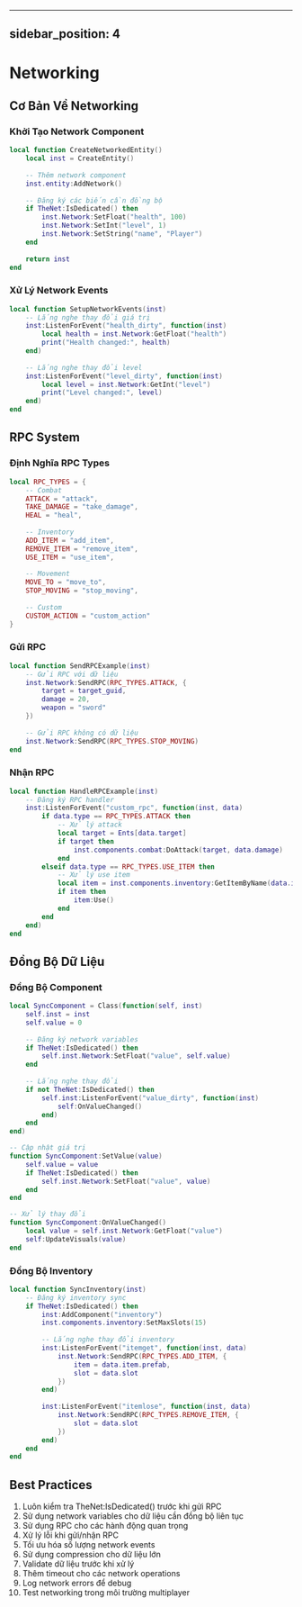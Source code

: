  ---
sidebar_position: 4
---

# Networking

## Cơ Bản Về Networking

### Khởi Tạo Network Component
```lua
local function CreateNetworkedEntity()
    local inst = CreateEntity()
    
    -- Thêm network component
    inst.entity:AddNetwork()
    
    -- Đăng ký các biến cần đồng bộ
    if TheNet:IsDedicated() then
        inst.Network:SetFloat("health", 100)
        inst.Network:SetInt("level", 1)
        inst.Network:SetString("name", "Player")
    end
    
    return inst
end
```

### Xử Lý Network Events
```lua
local function SetupNetworkEvents(inst)
    -- Lắng nghe thay đổi giá trị
    inst:ListenForEvent("health_dirty", function(inst)
        local health = inst.Network:GetFloat("health")
        print("Health changed:", health)
    end)
    
    -- Lắng nghe thay đổi level
    inst:ListenForEvent("level_dirty", function(inst)
        local level = inst.Network:GetInt("level")
        print("Level changed:", level)
    end)
end
```

## RPC System

### Định Nghĩa RPC Types
```lua
local RPC_TYPES = {
    -- Combat
    ATTACK = "attack",
    TAKE_DAMAGE = "take_damage",
    HEAL = "heal",
    
    -- Inventory
    ADD_ITEM = "add_item",
    REMOVE_ITEM = "remove_item",
    USE_ITEM = "use_item",
    
    -- Movement
    MOVE_TO = "move_to",
    STOP_MOVING = "stop_moving",
    
    -- Custom
    CUSTOM_ACTION = "custom_action"
}
```

### Gửi RPC
```lua
local function SendRPCExample(inst)
    -- Gửi RPC với dữ liệu
    inst.Network:SendRPC(RPC_TYPES.ATTACK, {
        target = target_guid,
        damage = 20,
        weapon = "sword"
    })
    
    -- Gửi RPC không có dữ liệu
    inst.Network:SendRPC(RPC_TYPES.STOP_MOVING)
end
```

### Nhận RPC
```lua
local function HandleRPCExample(inst)
    -- Đăng ký RPC handler
    inst:ListenForEvent("custom_rpc", function(inst, data)
        if data.type == RPC_TYPES.ATTACK then
            -- Xử lý attack
            local target = Ents[data.target]
            if target then
                inst.components.combat:DoAttack(target, data.damage)
            end
        elseif data.type == RPC_TYPES.USE_ITEM then
            -- Xử lý use item
            local item = inst.components.inventory:GetItemByName(data.item)
            if item then
                item:Use()
            end
        end
    end)
end
```

## Đồng Bộ Dữ Liệu

### Đồng Bộ Component
```lua
local SyncComponent = Class(function(self, inst)
    self.inst = inst
    self.value = 0
    
    -- Đăng ký network variables
    if TheNet:IsDedicated() then
        self.inst.Network:SetFloat("value", self.value)
    end
    
    -- Lắng nghe thay đổi
    if not TheNet:IsDedicated() then
        self.inst:ListenForEvent("value_dirty", function(inst)
            self:OnValueChanged()
        end)
    end
end)

-- Cập nhật giá trị
function SyncComponent:SetValue(value)
    self.value = value
    if TheNet:IsDedicated() then
        self.inst.Network:SetFloat("value", value)
    end
end

-- Xử lý thay đổi
function SyncComponent:OnValueChanged()
    local value = self.inst.Network:GetFloat("value")
    self:UpdateVisuals(value)
end
```

### Đồng Bộ Inventory
```lua
local function SyncInventory(inst)
    -- Đăng ký inventory sync
    if TheNet:IsDedicated() then
        inst:AddComponent("inventory")
        inst.components.inventory:SetMaxSlots(15)
        
        -- Lắng nghe thay đổi inventory
        inst:ListenForEvent("itemget", function(inst, data)
            inst.Network:SendRPC(RPC_TYPES.ADD_ITEM, {
                item = data.item.prefab,
                slot = data.slot
            })
        end)
        
        inst:ListenForEvent("itemlose", function(inst, data)
            inst.Network:SendRPC(RPC_TYPES.REMOVE_ITEM, {
                slot = data.slot
            })
        end)
    end
end
```

## Best Practices

1. Luôn kiểm tra TheNet:IsDedicated() trước khi gửi RPC
2. Sử dụng network variables cho dữ liệu cần đồng bộ liên tục
3. Sử dụng RPC cho các hành động quan trọng
4. Xử lý lỗi khi gửi/nhận RPC
5. Tối ưu hóa số lượng network events
6. Sử dụng compression cho dữ liệu lớn
7. Validate dữ liệu trước khi xử lý
8. Thêm timeout cho các network operations
9. Log network errors để debug
10. Test networking trong môi trường multiplayer